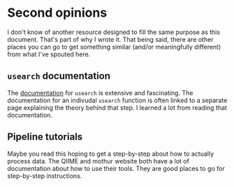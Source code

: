 # Second opinions

I don't know of another resource designed to fill the same purpose
as this document. That's part of why I wrote it. That being
said, there are other places you can go to get something similar
(and/or meaningfully different) from what I've spouted here.

## `usearch` documentation

The [documentation](http://www.drive5.com/usearch/manual/) for `usearch`
is extensive and fascinating. The documentation for an indivudal
`usearch` function is often linked to a separate page explaining
the theory behind that step. I learned a lot from reading that
documentation.

## Pipeline tutorials

Maybe you read this hoping to get a step-by-step about how to
actually process data. The QIIME and mothur website both have
a lot of documentation about how to use their tools. They are good
places to go for step-by-step instructions.
